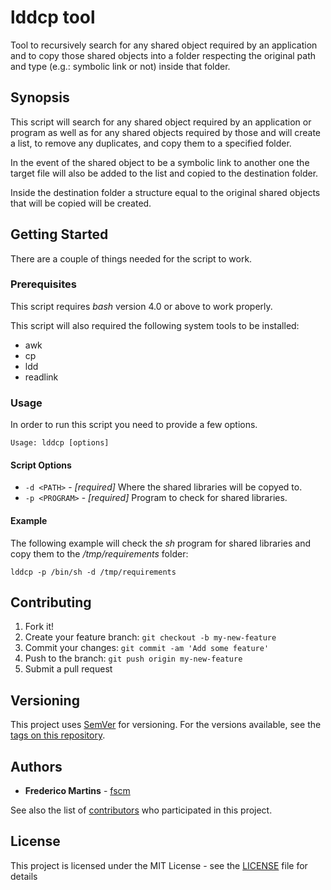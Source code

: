 # lddcp tool

Tool to recursively search for any shared object required by an application
and to copy those shared objects into a folder respecting the original path
and type (e.g.: symbolic link or not) inside that folder.

## Synopsis

This script will search for any shared object required by an application or
program as well as for any shared objects required by those and will create a
list, to remove any duplicates, and copy them to a specified folder.

In the event of the shared object to be a symbolic link to another one the
target file will also be added to the list and copied to the destination folder.

Inside the destination folder a structure equal to the original shared objects
that will be copied will be created.

## Getting Started

There are a couple of things needed for the script to work.

### Prerequisites

This script requires *bash* version 4.0 or above to work properly.

This script will also required the following system tools to be installed:
* awk
* cp
* ldd
* readlink

### Usage

In order to run this script you need to provide a few options.

```
Usage: lddcp [options]
```

#### Script Options

* `-d <PATH>` - *[required]* Where the shared libraries will be copyed to.
* `-p <PROGRAM>` - *[required]* Program to check for shared libraries.

#### Example

The following example will check the *sh* program for shared libraries and copy
them to the */tmp/requirements* folder:

```
lddcp -p /bin/sh -d /tmp/requirements
```

## Contributing

1. Fork it!
2. Create your feature branch: `git checkout -b my-new-feature`
3. Commit your changes: `git commit -am 'Add some feature'`
4. Push to the branch: `git push origin my-new-feature`
5. Submit a pull request

## Versioning

This project uses [SemVer](http://semver.org/) for versioning. For the versions
available, see the [tags on this repository](https://github.com/fscm/tools/tags).

## Authors

* **Frederico Martins** - [fscm](https://github.com/fscm)

See also the list of [contributors](https://github.com/fscm/tools/contributors)
who participated in this project.

## License

This project is licensed under the MIT License - see the [LICENSE](../LICENSE)
file for details
